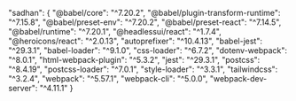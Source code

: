 "sadhan": {
    "@babel/core": "^7.20.2",
    "@babel/plugin-transform-runtime": "^7.15.8",
    "@babel/preset-env": "^7.20.2",
    "@babel/preset-react": "^7.14.5",
    "@babel/runtime": "^7.20.1",
    "@headlessui/react": "^1.7.4",
    "@heroicons/react": "^2.0.13",
    "autoprefixer": "^10.4.13",
    "babel-jest": "^29.3.1",
    "babel-loader": "^9.1.0",
    "css-loader": "^6.7.2",
    "dotenv-webpack": "^8.0.1",
    "html-webpack-plugin": "^5.3.2",
    "jest": "^29.3.1",
    "postcss": "^8.4.19",
    "postcss-loader": "^7.0.1",
    "style-loader": "^3.3.1",
    "tailwindcss": "^3.2.4",
    "webpack": "^5.57.1",
    "webpack-cli": "^5.0.0",
    "webpack-dev-server": "^4.11.1"
  }
